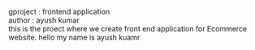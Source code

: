 gproject : frontend application<br>
author : ayush kumar<br>
this is the proect where we create front end application for Ecommerce website. 
hello my name is ayush kuamr
